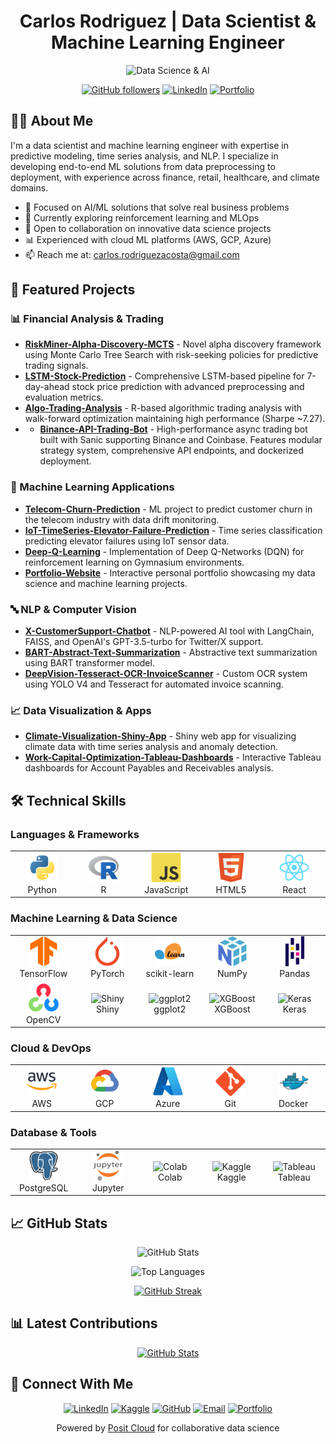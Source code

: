 <div align="center">

# Carlos Rodriguez | Data Scientist & Machine Learning Engineer

<div>
  <img src="https://img.shields.io/badge/Data_Science-AI-blue?style=for-the-badge&labelColor=black" alt="Data Science & AI">
</div>

[![GitHub followers](https://img.shields.io/github/followers/carlosrod723?style=for-the-badge&logo=github&logoColor=white)](https://github.com/carlosrod723)
[![LinkedIn](https://img.shields.io/badge/LinkedIn-Connect-0077B5?style=for-the-badge&logo=linkedin&logoColor=white)](https://www.linkedin.com/in/carlos-rodriguez-b2534a62/)
[![Portfolio](https://img.shields.io/badge/Portfolio-Visit-4285F4?style=for-the-badge&logo=google-chrome&logoColor=white)](https://carlosrod723.github.io/Portfolio-Website/)

</div>

## 👨‍💻 About Me

I'm a data scientist and machine learning engineer with expertise in predictive modeling, time series analysis, and NLP. I specialize in developing end-to-end ML solutions from data preprocessing to deployment, with experience across finance, retail, healthcare, and climate domains.

- 🔭 Focused on AI/ML solutions that solve real business problems
- 🌱 Currently exploring reinforcement learning and MLOps
- 💼 Open to collaboration on innovative data science projects
- 📊 Experienced with cloud ML platforms (AWS, GCP, Azure)
- 📫 Reach me at: carlos.rodriguezacosta@gmail.com

## 🚀 Featured Projects

<div class="project-grid">

<div class="project-category">
  
### 📊 Financial Analysis & Trading
- [**RiskMiner-Alpha-Discovery-MCTS**](https://github.com/carlosrod723/RiskMiner-Alpha-Discovery-MCTS) - Novel alpha discovery framework using Monte Carlo Tree Search with risk-seeking policies for predictive trading signals.
- [**LSTM-Stock-Prediction**](https://github.com/carlosrod723/LSTM-Stock-Prediction) - Comprehensive LSTM-based pipeline for 7-day-ahead stock price prediction with advanced preprocessing and evaluation metrics.
- [**Algo-Trading-Analysis**](https://github.com/carlosrod723/Algo-Trading-Analysis) - R-based algorithmic trading analysis with walk-forward optimization maintaining high performance (Sharpe ~7.27).
- - [**Binance-API-Trading-Bot**](https://github.com/carlosrod723/Binance-API-Trading-Bot) - High-performance async trading bot built with Sanic supporting Binance and Coinbase. Features modular strategy system, comprehensive API endpoints, and dockerized deployment.

</div>

<div class="project-category">

### 🤖 Machine Learning Applications
- [**Telecom-Churn-Prediction**](https://github.com/carlosrod723/Telecom-Churn-Prediction) - ML project to predict customer churn in the telecom industry with data drift monitoring.
- [**IoT-TimeSeries-Elevator-Failure-Prediction**](https://github.com/carlosrod723/IoT-TimeSeries-Elevator-Failure-Prediction) - Time series classification predicting elevator failures using IoT sensor data.
- [**Deep-Q-Learning**](https://github.com/carlosrod723/Deep-Q-Learning) - Implementation of Deep Q-Networks (DQN) for reinforcement learning on Gymnasium environments.
- [**Portfolio-Website**](https://carlosrod723.github.io/Portfolio-Website/) - Interactive personal portfolio showcasing my data science and machine learning projects.

</div>

<div class="project-category">

### 🔤 NLP & Computer Vision
- [**X-CustomerSupport-Chatbot**](https://github.com/carlosrod723/X-CustomerSupport-Chatbot) - NLP-powered AI tool with LangChain, FAISS, and OpenAI's GPT-3.5-turbo for Twitter/X support.
- [**BART-Abstract-Text-Summarization**](https://github.com/carlosrod723/BART-Abstract-Text-Summarization) - Abstractive text summarization using BART transformer model.
- [**DeepVision-Tesseract-OCR-InvoiceScanner**](https://github.com/carlosrod723/DeepVision-Tesseract-OCR-InvoiceScanner) - Custom OCR system using YOLO V4 and Tesseract for automated invoice scanning.

</div>

<div class="project-category">

### 📈 Data Visualization & Apps
- [**Climate-Visualization-Shiny-App**](https://github.com/carlosrod723/Climate-Visualization-Shiny-App) - Shiny web app for visualizing climate data with time series analysis and anomaly detection.
- [**Work-Capital-Optimization-Tableau-Dashboards**](https://github.com/carlosrod723/Work-Capital-Optimization-Tableau-Dashboards) - Interactive Tableau dashboards for Account Payables and Receivables analysis.

</div>

</div>

## 🛠️ Technical Skills

### Languages & Frameworks
<table>
  <tr>
    <td align="center" width="96">
      <img src="https://github.com/devicons/devicon/blob/master/icons/python/python-original.svg" width="48" height="48" alt="Python" />
      <br>Python
    </td>
    <td align="center" width="96">
      <img src="https://github.com/devicons/devicon/blob/master/icons/r/r-original.svg" width="48" height="48" alt="R" />
      <br>R
    </td>
    <td align="center" width="96">
      <img src="https://github.com/devicons/devicon/blob/master/icons/javascript/javascript-original.svg" width="48" height="48" alt="JavaScript" />
      <br>JavaScript
    </td>
    <td align="center" width="96">
      <img src="https://github.com/devicons/devicon/blob/master/icons/html5/html5-original.svg" width="48" height="48" alt="HTML5" />
      <br>HTML5
    <td align="center" width="96">
      <img src="https://github.com/devicons/devicon/blob/master/icons/react/react-original.svg" width="48" height="48" alt="React" />
      <br>React
    </td>
  </tr>
</table>

### Machine Learning & Data Science
<table>
  <tr>
    <td align="center" width="96">
      <img src="https://raw.githubusercontent.com/devicons/devicon/master/icons/tensorflow/tensorflow-original.svg" width="48" height="48" alt="TensorFlow" />
      <br>TensorFlow
    </td>
    <td align="center" width="96">
      <img src="https://raw.githubusercontent.com/devicons/devicon/master/icons/pytorch/pytorch-original.svg" width="48" height="48" alt="PyTorch" />
      <br>PyTorch
    </td>
    <td align="center" width="96">
      <img src="https://raw.githubusercontent.com/devicons/devicon/master/icons/scikitlearn/scikitlearn-original.svg" width="48" height="48" alt="scikit-learn" />
      <br>scikit-learn
    </td>
    <td align="center" width="96">
      <img src="https://raw.githubusercontent.com/devicons/devicon/master/icons/numpy/numpy-original.svg" width="48" height="48" alt="NumPy" />
      <br>NumPy
    </td>
    <td align="center" width="96">
      <img src="https://raw.githubusercontent.com/devicons/devicon/master/icons/pandas/pandas-original.svg" width="48" height="48" alt="Pandas" />
      <br>Pandas
    </td>
  </tr>
  <tr>
    <td align="center" width="96">
      <img src="https://raw.githubusercontent.com/devicons/devicon/master/icons/opencv/opencv-original.svg" width="48" height="48" alt="OpenCV" />
      <br>OpenCV
    </td>
    <td align="center" width="96">
      <img src="https://img.shields.io/badge/Shiny-blue?style=flat-square&logo=r&logoColor=white" width="48" height="48" alt="Shiny" />
      <br>Shiny
    </td>
    <td align="center" width="96">
      <img src="https://img.shields.io/badge/ggplot2-blue?style=flat-square&logo=r&logoColor=white" width="48" height="48" alt="ggplot2" />
      <br>ggplot2
    </td>
    <td align="center" width="96">
      <img src="https://img.shields.io/badge/XGBoost-green?style=flat-square" width="48" height="48" alt="XGBoost" />
      <br>XGBoost
    </td>
    <td align="center" width="96">
      <img src="https://img.shields.io/badge/Keras-red?style=flat-square&logo=keras&logoColor=white" width="48" height="48" alt="Keras" />
      <br>Keras
    </td>
  </tr>
</table>

### Cloud & DevOps
<table>
  <tr>
    <td align="center" width="96">
      <img src="https://github.com/devicons/devicon/blob/master/icons/amazonwebservices/amazonwebservices-original-wordmark.svg" width="48" height="48" alt="AWS" />
      <br>AWS
    </td>
    <td align="center" width="96">
      <img src="https://github.com/devicons/devicon/blob/master/icons/googlecloud/googlecloud-original.svg" width="48" height="48" alt="GCP" />
      <br>GCP
    </td>
    <td align="center" width="96">
      <img src="https://github.com/devicons/devicon/blob/master/icons/azure/azure-original.svg" width="48" height="48" alt="Azure" />
      <br>Azure
    </td>
    <td align="center" width="96">
      <img src="https://github.com/devicons/devicon/blob/master/icons/git/git-original.svg" width="48" height="48" alt="Git" />
      <br>Git
    <td align="center" width="96">
      <img src="https://github.com/devicons/devicon/blob/master/icons/docker/docker-original.svg" width="48" height="48" alt="Docker" />
      <br>Docker
    </td>
    </td>
  </tr>
</table>

### Database & Tools
<table>
  <tr>
    <td align="center" width="96">
      <img src="https://github.com/devicons/devicon/blob/master/icons/postgresql/postgresql-original.svg" width="48" height="48" alt="PostgreSQL" />
      <br>PostgreSQL
    </td>
    <td align="center" width="96">
      <img src="https://github.com/devicons/devicon/blob/master/icons/jupyter/jupyter-original-wordmark.svg" width="48" height="48" alt="Jupyter" />
      <br>Jupyter
    </td>
    <td align="center" width="96">
      <img src="https://colab.research.google.com/img/colab_favicon_256px.png" width="48" height="48" alt="Colab" />
      <br>Colab
    </td>
    <td align="center" width="96">
      <img src="https://cdn4.iconfinder.com/data/icons/logos-and-brands/512/189_Kaggle_logo_logos-512.png" width="48" height="48" alt="Kaggle" />
      <br>Kaggle
    </td>
    <td align="center" width="96">
      <img src="https://avatars.githubusercontent.com/u/5997976?s=200&v=4" width="48" height="48" alt="Tableau" />
      <br>Tableau
    </td>
  </tr>
</table>

## 📈 GitHub Stats

<div align="center">

![GitHub Stats](https://github-readme-stats.vercel.app/api?username=carlosrod723&show_icons=true&theme=tokyonight&hide_border=true&count_private=true)

![Top Languages](https://github-readme-stats.vercel.app/api/top-langs/?username=carlosrod723&layout=compact&theme=tokyonight&hide_border=true)

[![GitHub Streak](https://github-readme-streak-stats.herokuapp.com/?user=carlosrod723&theme=tokyonight&hide_border=true)](https://git.io/streak-stats)

</div>

## 📊 Latest Contributions
<div align="center">
  
<!-- This section will display when you set up the GitHub Action for contribution graph snake animation -->
<!-- To set it up: Create .github/workflows/github-contribution-grid-snake.yml in your profile repo -->

<!-- Custom GitHub contribution visual -->
<a href="https://github.com/carlosrod723">
  <img src="https://github-readme-stats.vercel.app/api?username=carlosrod723&show_icons=true&count_private=true&hide=issues&theme=radical" alt="GitHub Stats" />
</a>

</div>


## 🤝 Connect With Me

<div align="center">

[![LinkedIn](https://img.shields.io/badge/LinkedIn-0077B5?style=for-the-badge&logo=linkedin&logoColor=white)](https://www.linkedin.com/in/carlos-rodriguez-b2534a62/)
[![Kaggle](https://img.shields.io/badge/Kaggle-20BEFF?style=for-the-badge&logo=Kaggle&logoColor=white)](https://www.kaggle.com/carlosrodacosta)
[![GitHub](https://img.shields.io/badge/GitHub-100000?style=for-the-badge&logo=github&logoColor=white)](https://github.com/carlosrod723)
[![Email](https://img.shields.io/badge/Email-D14836?style=for-the-badge&logo=gmail&logoColor=white)](mailto:carlos.rodriguezacosta@gmail.com)
[![Portfolio](https://img.shields.io/badge/Portfolio-4285F4?style=for-the-badge&logo=google-chrome&logoColor=white)](https://carlosrod723.github.io/Portfolio-Website/)

</div>

<div align="center">
  <p>Powered by <a href="https://posit.co/products/cloud/">Posit Cloud</a> for collaborative data science</p>
</div>

<!---
carlosrod723/carlosrod723 is a ✨ special ✨ repository because its `README.md` (this file) appears on your GitHub profile.
You can click the Preview link to take a look at your changes.
--->
